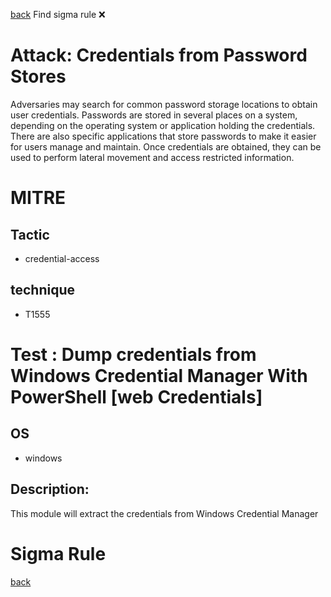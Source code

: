 
[back](../index.md)
Find sigma rule :x: 

# Attack: Credentials from Password Stores 

Adversaries may search for common password storage locations to obtain user credentials. Passwords are stored in several places on a system, depending on the operating system or application holding the credentials. There are also specific applications that store passwords to make it easier for users manage and maintain. Once credentials are obtained, they can be used to perform lateral movement and access restricted information.

# MITRE
## Tactic
  - credential-access


## technique
  - T1555


# Test : Dump credentials from Windows Credential Manager With PowerShell [web Credentials]
## OS
  - windows


## Description:
This module will extract the credentials from Windows Credential Manager

# Sigma Rule


[back](../index.md)
